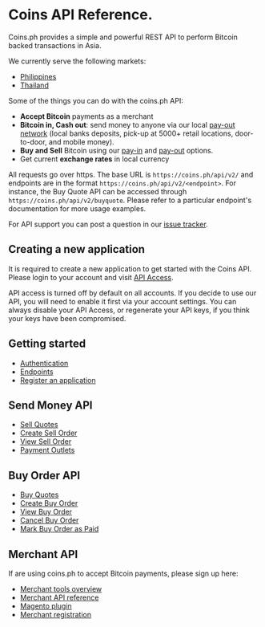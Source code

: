# Coins API Reference.

Coins.ph provides a simple and powerful REST API to perform Bitcoin backed transactions in Asia.

We currently serve the following markets:

* [Philippines](https://coins.ph)
* [Thailand](https://coins.co.th)

Some of the things you can do with the coins.ph API:

* **Accept Bitcoin** payments as a merchant
* **Bitcoin in, Cash out**: send money to anyone via our local [pay-out network](https://coinsph.zendesk.com/hc/en-us/articles/202398194-Which-payout-methods-are-available-) (local banks deposits, pick-up at 5000+ retail locations, door-to-door, and mobile money).
* **Buy and Sell** Bitcoin using our [pay-in](https://coinsph.zendesk.com/hc/en-us/articles/201322620-Which-payment-methods-do-you-accept-) and [pay-out](https://coinsph.zendesk.com/hc/en-us/articles/202398194-Which-payout-methods-are-available-) options.
* Get current **exchange rates** in local currency

All requests go over https. The base URL is `https://coins.ph/api/v2/` and endpoints are in the format `https://coins.ph/api/v2/<endpoint>`. For instance, the Buy Quote API can be accessed through `https://coins.ph/api/v2/buyquote`. Please refer to a particular endpoint's documentation for more usage examples.

For API support you can post a question in our [issue tracker](https://github.com/coinsph/api/issues).

## Creating a new application

It is required to create a new application to get started with the Coins API. Please login to your account and visit [API Access](https://coins.ph/user/api).

API access is turned off by default on all accounts. If you decide to use our API, you will need to enable it first via your account settings.  You can always disable your API Access, or regenerate your API keys, if you think your keys have been compromised.

## Getting started

* [Authentication](auth.html)
* [Endpoints](endpoints.html)
* [Register an application](https://coins.ph/user/api)

## Send Money API

* [Sell Quotes](sell-api.html#getting-quotes)
* [Create Sell Order](sell-api.html)
* [View Sell Order](sell-api.html)
* [Payment Outlets](sell-api.html)

## Buy Order API

* [Buy Quotes](buy-api.html)
* [Create Buy Order](buy-api.html)
* [View Buy Order](buy-api.html)
* [Cancel Buy Order](buy-api.html)
* [Mark Buy Order as Paid](buy-api.html)

## Merchant API

If are using coins.ph to accept Bitcoin payments, please sign up here:

* [Merchant tools overview](https://coins.ph/merchants)
* [Merchant API reference](merchant-api.html)
* [Magento plugin](https://github.com/coinsph/coins-magento)
* [Merchant registration](https://coins.ph/merchants/signup)